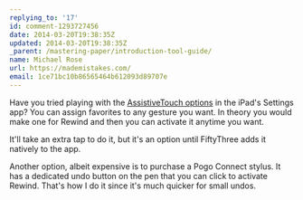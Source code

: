 ```yaml
---
replying_to: '17'
id: comment-1293727456
date: 2014-03-20T19:38:35Z
updated: 2014-03-20T19:38:35Z
_parent: /mastering-paper/introduction-tool-guide/
name: Michael Rose
url: https://mademistakes.com/
email: 1ce71bc10b86565464b612093d89707e
---
```


Have you tried playing with the [AssistiveTouch options](http://support.apple.com/kb/HT5587) in the iPad's Settings
app? You can assign favorites to any gesture you want. In theory you would make
one for Rewind and then you can activate it anytime you want.

It'll take an extra tap to do it, but it's an option until FiftyThree adds it natively to the
app.

Another option, albeit expensive is to purchase a Pogo Connect stylus. It has a dedicated
undo button on the pen that you can click to activate Rewind. That's how I do it
since it's much quicker for small undos.
